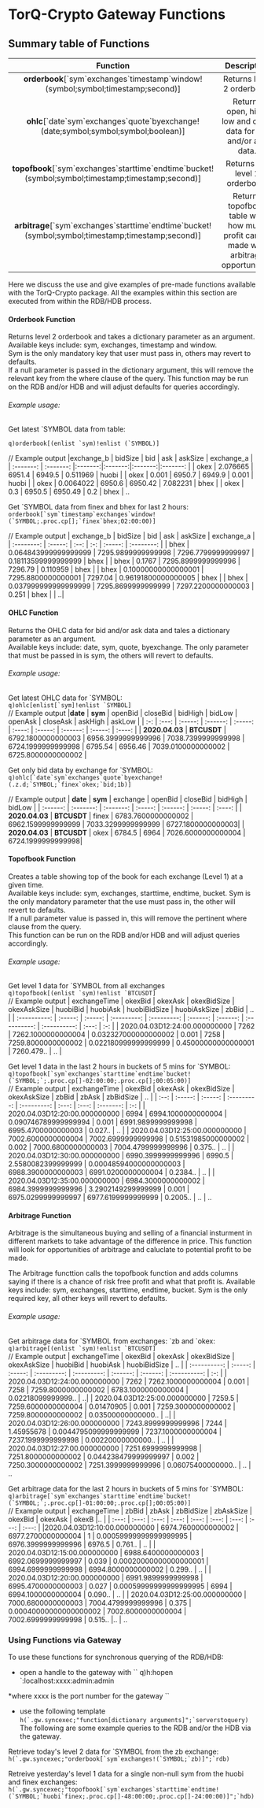 # TorQ-Crypto Gateway Functions

## Summary table of Functions

|                 Function                 |               Description                |
| :--------------------------------------: | :--------------------------------------: |
|    **orderbook**[\`sym\`exchanges\`timestamp\`window!(symbol;symbol;timestamp;second)]    | Returns level 2 orderbook. |
|    **ohlc**[\`date\`sym\`exchanges\`quote\`byexchange!(date;symbol;symbol;symbol;boolean)] | Returns open, high, low and close data for bid and/or ask data. |
|    **topofbook**[\`sym\`exchanges\`starttime\`endtime\`bucket!(symbol;symbol;timestamp;timestamp;second)] | Returns the level 1 orderbook. |
|    **arbitrage**[\`sym\`exchanges\`starttime\`endtime\`bucket!(symbol;symbol;timestamp;timestamp;second)] | Returns topofbook table with how much profit can be made with arbitrage opportunities. |

Here we discuss the use and give examples of pre-made functions available with the TorQ-Crypto package.
All the examples within this section are executed from within the RDB/HDB process.

#### Orderbook Function
Returns level 2 orderbook and takes a dictionary parameter as an argument.   
Available keys include: sym, exchanges, timestamp and window.   
Sym is the only mandatory key that user must pass in, others may revert to defaults.   
If a null parameter is passed in the dictionary argument, this will remove the relevant key from the where clause of the query.
This function may be run on the RDB and/or HDB and will adjust defaults for queries accordingly.   

###### Example usage:  
Get latest \`SYMBOL data from table:   

``
q)orderbook[(enlist `sym)!enlist (`SYMBOL)]   
``  

// Example output
|exchange_b | bidSize | bid | ask | askSize | exchange_a |
| :-------: | :-------: |:-------:|:-------:|:-------:|:-------: |
| okex       | 2.076665   | 6951.4  | 6949.5  | 0.511969   | huobi |
| okex       | 0.001      | 6950.7  | 6949.9  | 0.001      | huobi |
| okex       | 0.0064022  | 6950.6  | 6950.42 | 7.082231   | bhex |
| okex       | 0.3        | 6950.5  | 6950.49 | 0.2        | bhex |
..  

Get \`SYMBOL data from finex and bhex for last 2 hours:  
``
orderbook[`sym`timestamp`exchanges`window!(`SYMBOL;.proc.cp[];`finex`bhex;02:00:00)]   
``   

// Example output
| exchange_b | bidSize | bid  | ask | askSize | exchange_a |
| :--------: | :-----: | :--: | :-: | :-----: | :--------: |
| bhex       | 0.064843999999999999   | 7295.9899999999998 | 7296.7799999999997 | 0.18113599999999999   | bhex |
| bhex       | 0.1767                 | 7295.8999999999996 | 7296.79            | 0.110959              | bhex |
| bhex       | 0.10000000000000001    | 7295.8800000000001 | 7297.04            | 0.96191800000000005   | bhex |
| bhex       | 0.037999999999999999   | 7295.8699999999999 | 7297.2200000000003 | 0.251                 | bhex |
| ..|


#### OHLC Function
Returns the OHLC data for bid and/or ask data and tales a dictionary parameter as an argument.  
Available keys include: date, sym, quote, byexchange.
The only parameter that must be passed in is sym, the others will revert to defaults.  

###### Example usage:
Get latest OHLC data for \`SYMBOL:  
``
q)ohlc[enlist[`sym]!enlist `SYMBOL]
``  
// Example output
|**date** |  **sym**  | openBid | closeBid | bidHigh | bidLow | openAsk | closeAsk | askHigh | askLow |
| :-: | :---: | :-----: | :------: | :-----: | :----: | :-----: | :------: | :-----: | :----: |
| **2020.04.03** | **BTCUSDT** | 6792.1800000000003 | 6956.3999999999996 | 7038.7399999999998 | 6724.1999999999998 | 6795.54 | 6956.46  | 7039.0100000000002 | 6725.8000000000002 |

Get only bid data by exchange for \`SYMBOL:  
``
q)ohlc[`date`sym`exchanges`quote`byexchange!(.z.d;`SYMBOL;`finex`okex;`bid;1b)]
``  

// Example output
| **date** |  **sym**  |  exchange | openBid | closeBid | bidHigh | bidLow |
| :------: | :-------: | :-------: | :-----: | :------: | :-----: | :----: |
| **2020.04.03** | **BTCUSDT** | finex   | 6783.7600000000002 | 6962.1599999999999 | 7033.3299999999999 | 6727.1800000000003|
| **2020.04.03** | **BTCUSDT** | okex    | 6784.5             | 6964               | 7026.6000000000004 | 6724.1999999999998|

#### Topofbook Function  
Creates a table showing top of the book for each exchange (Level 1) at a given time.  
Available keys include: sym, exchanges, starttime, endtime, bucket.
Sym is the only mandatory parameter that the use must pass in, the other will revert to defaults.  
If a null parameter value is passed in, this will remove the pertinent where clause from the query.  
This function can be run on the RDB and/or HDB and will adjust queries accordingly.  

###### Example usage:
Get level 1 data for \`SYMBOL from all exchanges  
``
q)topofbook[(enlist `sym)!enlist `BTCUSDT]
``  
// Example output
| exchangeTime | okexBid | okexAsk | okexBidSize | okexAskSize | huobiBid | huobiAsk | huobiBidSize | huobiAskSize | zbBid | .. |
| :----------: | :-----: | :-----: | :---------: | :---------: | :------: | :------: | :----------: | :----------: | :---: | :-: |
| 2020.04.03D12:24:00.000000000 | 7262 | 7262.1000000000004 | 0.032327000000000002 | 0.001 | 7258 | 7259.8000000000002 | 0.022180999999999999 | 0.45000000000000001   | 7260.479.. | .. |

Get level 1 data in the last 2 hours in buckets of 5 mins for \`SYMBOL:  
``
q)topofbook[`sym`exchanges`starttime`endtime`bucket!(`SYMBOL;`;.proc.cp[]-02:00:00;.proc.cp[];00:05:00)]
``  
// Example output
| exchangeTime | okexBid | okexAsk | okexBidSize | okexAskSize | zbBid | zbAsk | zbBidSize | .. |
| :--: | :-----: | :-----: | :---------: | :---------: | :---: | :---: | :-------: | :-: |
| 2020.04.03D12:20:00.000000000 | 6994 | 6994.1000000000004 | 0.090746789999999994 | 0.001 | 6991.9899999999998 | 6995.4700000000003 | 0.027.. | .. |
| 2020.04.03D12:25:00.000000000 | 7002.6000000000004 | 7002.6999999999998 | 0.51531985000000002 | 0.002 | 7000.6800000000003 | 7004.4799999999996 | 0.375.. | .. |
| 2020.04.03D12:30:00.000000000 | 6990.3999999999996 | 6990.5 | 2.5580082399999999 | 0.00048594000000000003 | 6988.3900000000003 | 6991.0200000000004 | 0.2384.. | .. |
| 2020.04.03D12:35:00.000000000 | 6984.3000000000002 | 6984.3999999999996 | 3.2902149299999999 | 0.001 | 6975.0299999999997 | 6977.6199999999999 | 0.2005.. | .. |
..  

#### Arbitrage Function  
Arbitrage is the simultaneous buying and selling of a financial insturment in different markets to 
take advantage of the difference in price. This function will look for opportunities of arbitrage 
and caluclate to potential profit to be made.  

The Arbitrage functtion calls the topofbook function and adds columns saying if there is a chance 
of risk free profit and what that profit is. Available keys include: sym, exchanges, starttime, 
endtime, bucket. Sym is the only required key, all other keys will revert to defaults. 

###### Example usage:  
Get arbitrage data for \`SYMBOL from exchanges: \`zb and \`okex:  
``
q)arbitrage[(enlist `sym)!enlist `BTCUSDT]         
``  
// Example output
| exchangeTime | okexBid | okexAsk | okexBidSize | okexAskSize | huobiBid | huobiAsk | huobiBidSize | .. |
| :----------: | :-----: | :-----: | :---------: | :---------: | :------: | :------: | :----------: | :-: |
| 2020.04.03D12:24:00.000000000 | 7262 | 7262.1000000000004 | 0.001 | 7258 | 7259.8000000000002 | 6783.1000000000004 | 0.02218099999999.. | ..| 
| 2020.04.03D12:25:00.000000000 | 7259.5 | 7259.6000000000004 | 0.01470905 | 0.001 | 7259.3000000000002 | 7259.8000000000002 | 0.03500000000000.. | ..|
| 2020.04.03D12:26:00.000000000 | 7243.8999999999996 | 7244 | 1.45955678 | 0.0044795099999999999 | 7237.1000000000004 | 7237.1999999999998 | 0.00220000000000.. | .. |
| 2020.04.03D12:27:00.000000000 | 7251.6999999999998 | 7251.8000000000002 | 0.044238479999999997 | 0.002 | 7250.3000000000002 | 7251.3999999999996 | 0.06075400000000.. | .. |
..

Get arbitrage data for the last 2 hours in buckets of 5 mins for \`SYMBOL:  
``
q)arbitrage[`sym`exchanges`starttime`endtime`bucket!(`SYMBOL;`;.proc.cp[]-01:00:00;.proc.cp[];00:05:00)]
``  
// Example output
| exchangeTime | zbBid | zbAsk | zbBidSize | zbAskSize | okexBid | okexAsk | okexB |.. |
| :---: | :---: | :---: | :---: | :---: | :---: | :---: | :---: | :---: |
|2020.04.03D12:10:00.000000000 | 6974.7600000000002 | 6977.2700000000004 | 1 | 0.00059999999999999995 | 6976.3999999999996 | 6976.5 | 0.761.. | .. |
| 2020.04.03D12:15:00.000000000 | 6988.6400000000003 | 6992.0699999999997 | 0.039 | 0.00020000000000000001 | 6994.6999999999998 | 6994.8000000000002 | 0.299.. | .. |
| 2020.04.03D12:20:00.000000000 | 6991.9899999999998 | 6995.4700000000003 | 0.027 | 0.00059999999999999995 | 6994 | 6994.1000000000004 | 0.090.. | .. |
| 2020.04.03D12:25:00.000000000 | 7000.6800000000003 | 7004.4799999999996 | 0.375 | 0.00040000000000000002 | 7002.6000000000004 | 7002.6999999999998 | 0.515.. |.. |
..    

### Using Functions via Gateway  

To use these functions for synchronous querying of the RDB/HDB:  
- open a handle to the gateway with
``
q)h:hopen `:localhost:xxxx:admin:admin

*where xxxx is the port number for the gateway
``  
- use the following template  
``
h(`.gw.syncexec;"function[dictionary arguments]";`serverstoquery)
``  
The following are some example queries to the RDB and/or the HDB via the gateway.  

Retrieve today's level 2 data for \`SYMBOL from the zb exchange:  
``
h(`.gw.syncexec;"orderbook[`sym`exchanges!(`SYMBOL;`zb)]";`rdb)
``

Retreive yesterday's level 1 data for a single non-null sym from the huobi and finex exchanges:
``
h(`.gw.syncexec;"topofbook[`sym`exchanges`starttime`endtime!(`SYMBOL;`huobi`finex;.proc.cp[]-48:00:00;.proc.cp[]-24:00:00)]";`hdb)
``  

